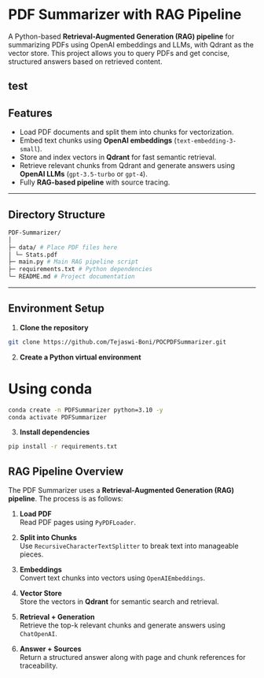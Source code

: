 # PDF Summarizer with RAG Pipeline

A Python-based **Retrieval-Augmented Generation (RAG) pipeline** for summarizing PDFs using OpenAI embeddings and LLMs, with Qdrant as the vector store. This project allows you to query PDFs and get concise, structured answers based on retrieved content.

test
---

## Features

- Load PDF documents and split them into chunks for vectorization.
- Embed text chunks using **OpenAI embeddings** (`text-embedding-3-small`).
- Store and index vectors in **Qdrant** for fast semantic retrieval.
- Retrieve relevant chunks from Qdrant and generate answers using **OpenAI LLMs** (`gpt-3.5-turbo` or `gpt-4`).
- Fully **RAG-based pipeline** with source tracing.

---

## Directory Structure

```bash
PDF-Summarizer/
│
├─ data/ # Place PDF files here
│ └─ Stats.pdf
├─ main.py # Main RAG pipeline script
├─ requirements.txt # Python dependencies
└─ README.md # Project documentation
```

---

## Environment Setup

1. **Clone the repository**

```bash
git clone https://github.com/Tejaswi-Boni/POCPDFSummarizer.git
```

2.  **Create a Python virtual environment**

# Using conda

```bash
conda create -n PDFSummarizer python=3.10 -y
conda activate PDFSummarizer
```

3.  **Install dependencies**

```bash
pip install -r requirements.txt
```

## RAG Pipeline Overview

The PDF Summarizer uses a **Retrieval-Augmented Generation (RAG) pipeline**. The process is as follows:

1. **Load PDF**  
   Read PDF pages using `PyPDFLoader`.

2. **Split into Chunks**  
   Use `RecursiveCharacterTextSplitter` to break text into manageable pieces.

3. **Embeddings**  
   Convert text chunks into vectors using `OpenAIEmbeddings`.

4. **Vector Store**  
   Store the vectors in **Qdrant** for semantic search and retrieval.

5. **Retrieval + Generation**  
   Retrieve the top-k relevant chunks and generate answers using `ChatOpenAI`.

6. **Answer + Sources**  
   Return a structured answer along with page and chunk references for traceability.
